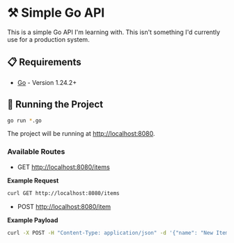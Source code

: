 # ⚒️ Simple Go API

This is a simple Go API I'm learning with. This isn't something I'd currently use for a production system.

## 📋 Requirements

- [Go](https://go.dev/) - Version 1.24.2+

## 🚀 Running the Project

```bash
go run *.go
```

The project will be running at [http://localhost:8080](http://localhost:8080).

### Available Routes

- GET [http://localhost:8080/items](http://localhost:8080/items)

__Example Request__

```bash
curl GET http://localhost:8080/items
```

- POST [http://localhost:8080/item](http://localhost:8080/item)

__Example Payload__

```bash
curl -X POST -H "Content-Type: application/json" -d '{"name": "New Item", "value": 30}' http://localhost:8080/item
```

